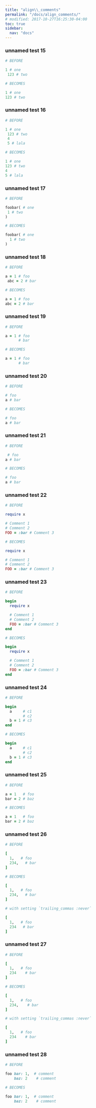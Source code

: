 ```yaml
---
title: "align\\_comments"
permalink: "/docs/align_comments/"
# modified: 2017-10-27T16:25:30-04:00
toc: true
sidebar:
  nav: "docs"
---
```

### unnamed test 15
```ruby
# BEFORE

1 # one
 123 # two

```
```ruby
# BECOMES

1 # one
123 # two

```
### unnamed test 16
```ruby
# BEFORE

1 # one
 123 # two
 4
 5 # lala

```
```ruby
# BECOMES

1 # one
123 # two
4
5 # lala

```
### unnamed test 17
```ruby
# BEFORE

foobar( # one
 1 # two
)

```
```ruby
# BECOMES

foobar( # one
  1 # two
)

```
### unnamed test 18
```ruby
# BEFORE

a = 1 # foo
 abc = 2 # bar

```
```ruby
# BECOMES

a = 1 # foo
abc = 2 # bar

```
### unnamed test 19
```ruby
# BEFORE

a = 1 # foo
      # bar

```
```ruby
# BECOMES

a = 1 # foo
      # bar

```
### unnamed test 20
```ruby
# BEFORE

# foo
a # bar

```
```ruby
# BECOMES

# foo
a # bar

```
### unnamed test 21
```ruby
# BEFORE

 # foo
a # bar

```
```ruby
# BECOMES

# foo
a # bar

```
### unnamed test 22
```ruby
# BEFORE

require x

# Comment 1
# Comment 2
FOO = :bar # Comment 3

```
```ruby
# BECOMES

require x

# Comment 1
# Comment 2
FOO = :bar # Comment 3

```
### unnamed test 23
```ruby
# BEFORE

begin
  require x

  # Comment 1
  # Comment 2
  FOO = :bar # Comment 3
end

```
```ruby
# BECOMES

begin
  require x

  # Comment 1
  # Comment 2
  FOO = :bar # Comment 3
end

```
### unnamed test 24
```ruby
# BEFORE

begin
  a     # c1
        # c2
  b = 1 # c3
end

```
```ruby
# BECOMES

begin
  a     # c1
        # c2
  b = 1 # c3
end

```
### unnamed test 25
```ruby
# BEFORE

a = 1   # foo
bar = 2 # baz

```
```ruby
# BECOMES

a = 1   # foo
bar = 2 # baz

```
### unnamed test 26
```ruby
# BEFORE

[
  1,   # foo
  234,   # bar
]

```
```ruby
# BECOMES

[
  1,   # foo
  234,   # bar
]

```
```ruby
# with setting `trailing_commas :never`

[
  1,   # foo
  234   # bar
]
```
### unnamed test 27
```ruby
# BEFORE

[
  1,   # foo
  234    # bar
]

```
```ruby
# BECOMES

[
  1,   # foo
  234,    # bar
]

```
```ruby
# with setting `trailing_commas :never`

[
  1,   # foo
  234    # bar
]
```
### unnamed test 28
```ruby
# BEFORE

foo bar: 1,  # comment
    baz: 2    # comment

```
```ruby
# BECOMES

foo bar: 1,  # comment
    baz: 2    # comment

```
